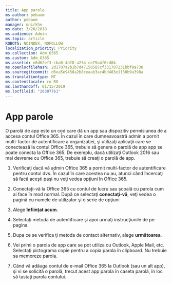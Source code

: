```yaml
---
title: App parole
ms.author: pebaum
author: pebaum
manager: mnirkhe
ms.date: 3/20/2018
ms.audience: Admin
ms.topic: article
ROBOTS: NOINDEX, NOFOLLOW
localization_priority: Priority
ms.collection: Adm_O365
ms.custom: Adm_O365
ms.assetid: e0d62ef3-cba0-4df8-a234-ce75a4f6cd84
ms.openlocfilehash: 2d1707a2b1b7d47150585cf331707231bbf9a738
ms.sourcegitcommit: d6ea5e9458a2b8ceaab3ac4bd483e1130b9a398a
ms.translationtype: MT
ms.contentlocale: ro-RO
ms.lasthandoff: 01/15/2019
ms.locfileid: "28307761"
---
```

# <a name="app-passwords"></a>App parole

O parolă de app este un cod care dă un app sau dispozitiv permisiunea de a accesa contul Office 365. În cazul în care dumneavoastră admin a pornit multi-factor de autentificare a organizaţiei, şi utilizaţi aplicaţii care se conectează la contul Office 365, trebuie să genera o parolă de app app se poate conecta la Office 365. De exemplu, dacă utilizaţi Outlook 2016 sau mai devreme cu Office 365, trebuie să creaţi o parolă de app.
  
1. Verificaţi dacă vă admin Office 365 a pornit multi-factor de autentificare pentru contul dvs. În cazul în care acestea nu au, atunci când încercaţi să facă aceşti paşi nu veţi vedea opţiuni în Office 365.
    
2. Conectați-vă la Office 365 cu contul de lucru sau şcoală cu parola cum ai face în mod normal. După ce selectaţi **conectaţi-vă**, veţi vedea o pagină cu numele de utilizator şi o serie de opţiuni 
    
3. Alege **înfiinţat acum**. 
    
4. Selectaţi metoda de autentificare şi apoi urmaţi instrucţiunile de pe pagina.
    
5. Dupa ce se verifica ţi metoda de contact alternativ, alege **următoarea**. 
    
6. Vei primi o parola de app care se pot utiliza cu Outlook, Apple Mail, etc. Selectaţi pictograma copie pentru a copia parola în clipboard. Nu trebuie sa memoreze parola. 
    
7. Când vă adăuga contul de e-mail Office 365 la Outlook (sau un alt app), şi vi se solicită o parolă, trecut acest app parola în caseta parolă, în loc să tastaţi parola contului. 
    

